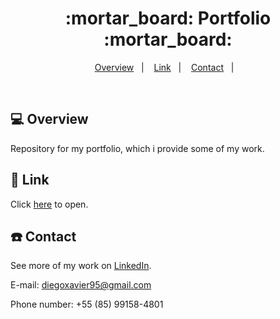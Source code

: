 <h1 align="center">
  :mortar_board: Portfolio :mortar_board:
</h1>

<p align="center">
<a href="#-projeto">Overview</a>&nbsp;&nbsp;&nbsp;|&nbsp;&nbsp;&nbsp;
  <a href="#rocket-tecnologias">Link</a>&nbsp;&nbsp;&nbsp;|&nbsp;&nbsp;&nbsp;  
  <a href="#-layout">Contact</a>&nbsp;&nbsp;&nbsp;|&nbsp;&nbsp;&nbsp;
</p>

<br>

## 💻 Overview

Repository for my portfolio, which i provide some of my work.


## :rocket: Link

Click [here](https://dxbezerra.github.io/) to open.

## :telephone: Contact

See more of my work on [LinkedIn](https://www.linkedin.com/in/diego-xavier-a3998179/). 

E-mail: diegoxavier95@gmail.com

Phone number: +55 (85) 99158-4801

